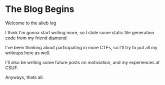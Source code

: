 # The Blog Begins

Welcome to the alieb log

I think I'm gonna start writing more, so I stole some static file generation
[code](https://github.com/diamondburned/gomblog) from my friend
[diamond](https://github.com/diamondburned)

I've been thinking about participating in more CTFs, so I'll try to put all my
writeups here as well. 

I'll also be writing some future posts on motiviation, and my experiences at CSUF.

Anyways, thats all.





